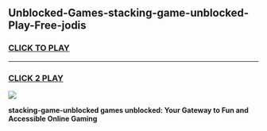 
## Unblocked-Games-stacking-game-unblocked-Play-Free-jodis
<h3>
<a href="https://premium76.site?title=stacking-game-unblocked&ref=22A">CLICK TO PLAY</a></h3>
<hr>

<h3>
<a href="https://premium76.site?title=stacking-game-unblocked&ref=22A">CLICK 2 PLAY</a>
  
</h3>

<a href="https://premium76.site?title=stacking-game-unblocked&ref=22A"><img src="https://clearcache.store/games.png"></a>


**stacking-game-unblocked games unblocked: Your Gateway to Fun and Accessible Online Gaming**
